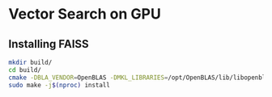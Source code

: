 # Vector Search on GPU

## Installing FAISS
```bash
mkdir build/
cd build/
cmake -DBLA_VENDOR=OpenBLAS -DMKL_LIBRARIES=/opt/OpenBLAS/lib/libopenblas.a -DFAISS_ENABLE_GPU=ON -DBUILD_TESTING=OFF -DFAISS_ENABLE_PYTHON=OFF -DCMAKE_BUILD_TYPE=Release ..
sudo make -j$(nproc) install
```
